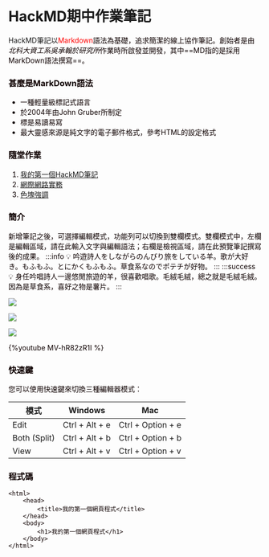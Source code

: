 # HackMD期中作業筆記

HackMD筆記以<font color = red>Markdown<font color = E>語法為基礎，追求簡潔的線上協作筆記。創始者是由*北科大資工系吳承翰於研究所*作業時所啟發並開發，其中==MD指的是採用MarkDown語法撰寫==。
    
### 甚麼是MarkDown語法
- 一種輕量級標記式語言
- 於2004年由John Gruber所制定
- 標是易讀易寫
- 最大靈感來源是純文字的電子郵件格式，參考HTML的設定格式
    
### 隨堂作業
1.   [我的第一個HackMD筆記](https://hackmd.io/@asd39729676/walnut)
2. [網際網路實務](https://hackmd.io/@jack920731/ByQTgXgG5)
3. [色塊強調](https://hackmd.io/@jack920731/Syun1NxM5)
    
### 簡介
新增筆記之後，可選擇編輯模式，功能列可以切換到雙欄模式。雙欄模式中，左欄是編輯區域，請在此輸入文字與編輯語法；右欄是檢視區域，請在此預覽筆記撰寫後的成果。
:::info
:bulb: 吟遊詩人をしながらのんびり旅をしている羊。歌が大好き。もふもふ。とにかくもふもふ。草食系なのでポテチが好物。
:::
:::success
:bulb: 身任吟唱詩人一邊悠閒旅遊的羊，很喜歡唱歌。毛絨毛絨，總之就是毛絨毛絨。因為是草食系，喜好之物是薯片。
:::
    
![](https://i.imgur.com/BZNr8eQ.jpg)

![](https://i.imgur.com/qJhD63o.jpg)

![](https://i.imgur.com/BtU1tiU.jpg)
    

{%youtube MV-hR82zR1I %}
		
### 快速鍵
您可以使用快速鍵來切換三種編輯器模式：
		

| 模式 | Windows | Mac |
| -------- | -------- | -------- |
| Edit    | Ctrl + Alt + e    | Ctrl + Option + e     |
| Both (Split) | Ctrl + Alt + b | Ctrl + Option + b |
| View | Ctrl + Alt + v | Ctrl + Option + v |
    
### 程式碼

```htmlembedded=666
<html>
    <head>
        <title>我的第一個網頁程式</title>
    </head>
    <body>
        <h1>我的第一個網頁程式</h1>
    </body>
</html>
 ```
 
